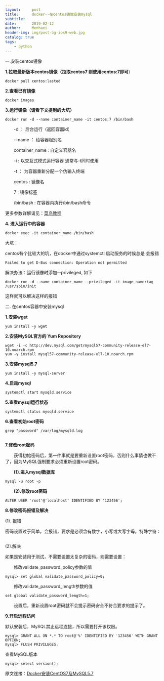 ```yaml
---
layout:     post
title:      docker--在centos镜像安装mysql
subtitle:   
date:       2019-02-12
author:     Menhaei
header-img: img/post-bg-ios9-web.jpg
catalog: true
tags:
    - python
---
```

一.安装centos镜像

**1.拉取最新版本centos镜像（拉取centos7 则使用centos:7即可**）

```
docker pull centos:lasted
```

**2.查看已有镜像**

```
docker images
```

**3.运行镜像（请看下文提到的大坑）**

```
docker run -d --name container_name -it centos:7 /bin/bash
```

　　-d ： 后台运行（返回容器id）

　　--name ： 给容器起别名

　　container_name : 自定义容器名

　　-i : 以交互式模式运行容器 通常与-t同时使用

　　-t ： 为容器重新分配一个伪输入终端

　　centos : 镜像名

　　7 : 镜像标签

　　/bin/bash : 在容器内执行/bin/bash命令

更多参数详解请见：[菜鸟教程](http://www.runoob.com/docker/docker-run-command.html)

**4. 进入运行中的容器**

```
docker exec -it container_name /bin/bash
```

大坑：

centos有个比较大的坑，在docker中通过systemctl 启动服务的时候总是 会报错

```
Failed to get D-Bus connection: Operation not permitted
```

解决办法：运行镜像时添加--privileged, 如下

```
docker run -d --name container_name --privileged -it image_name:tag /usr/sbin/init
```

这样就可以解决这样的报错

二. 在centos容器中安装mysql

**1.安装wget**

```
yum install -y wget
```

**2.安装MySQL官方的 Yum Repository**

```
wget -i -c http://dev.mysql.com/get/mysql57-community-release-el7-10.noarch.rpm
yum -y install mysql57-community-release-el7-10.noarch.rpm
```

**3.安装mysql5.7**

```
yum install -y mysql-server
```

**4.启动mysql**

```
systemctl start mysqld.service
```

**5.查看mysql运行状态**

```
systemctl status mysqld.service
```

**6.查看初始root密码**

```
grep "password" /var/log/mysqld.log
```

<img src="https://img2018.cnblogs.com/blog/1432315/201902/1432315-20190212121000500-570433809.png" alt="" />

**7.修改root密码**

　　获得初始密码后，第一件事就是要重新设置root密码，否则什么事情也做不了，因为MySQL强制要求必须重新设置root密码。

　　**(1).进入mysql数据库**

```
mysql -u root -p
```

　　**(2).修改root密码**

```
ALTER USER 'root'@'localhost' IDENTIFIED BY '123456';
```

**8.修改密码报错及解决**

(1). 报错

密码设置过于简单，会报错，要求是必须含有数字，小写或大写字母，特殊字符：

<img src="https://img2018.cnblogs.com/blog/1432315/201902/1432315-20190212121133963-2101328946.png" alt="" />

(2).解决

如果是安装用于测试，不需要设置太复杂的密码，则需要设置：

　　修改validate_password_policy参数的值

```
mysql> set global validate_password_policy=0;
```

　　修改validate_password_length参数的值

```
set global validate_password_length=1;
```

　　设置后，重新设置root密码就不会提示密码安全不符合要求的提示了。

**9.开启远程访问**

默认安装后，MySQL禁止远程连接，所以需要打开该权限。

```
mysql> GRANT ALL ON *.* TO root@'%' IDENTIFIED BY '123456' WITH GRANT OPTION;
mysql> FLUSH PRIVILEGES;
```

查看MySQL版本

```
mysql> select version();
```

原文连接：[Docker安装CentOS7及MySQL5.7](https://blog.csdn.net/jason19905/article/details/81366202)

```

```

```

```

` `
